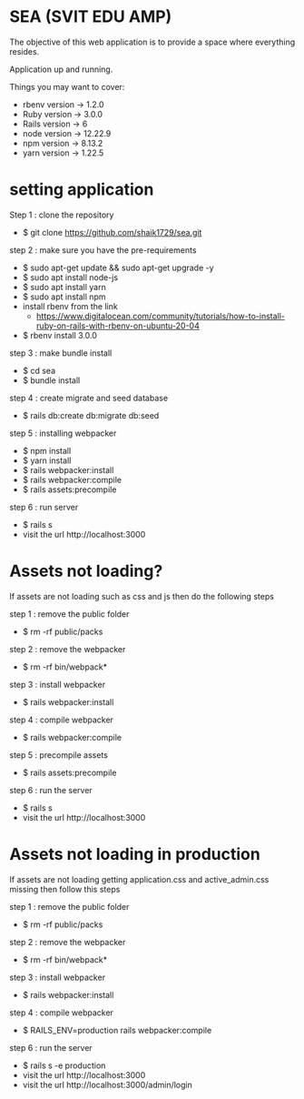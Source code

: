 # SEA (SVIT EDU AMP)

The objective of this web application is to provide a space where everything resides.

Application up and running.

Things you may want to cover:

* rbenv version -> 1.2.0
* Ruby version -> 3.0.0
* Rails version -> 6
* node version -> 12.22.9
* npm version -> 8.13.2
* yarn version -> 1.22.5

# setting application

Step 1 : clone the repository

* $ git clone https://github.com/shaik1729/sea.git

step 2 : make sure you have the pre-requirements

* $ sudo apt-get update && sudo apt-get upgrade -y
* $ sudo apt install node-js
* $ sudo apt install yarn
* $ sudo apt install npm
* install rbenv from the link
  * https://www.digitalocean.com/community/tutorials/how-to-install-ruby-on-rails-with-rbenv-on-ubuntu-20-04
* $ rbenv install 3.0.0

step 3 : make bundle install

* $ cd sea
* $ bundle install

step 4 : create migrate and seed database

* $ rails db:create db:migrate db:seed

step 5 : installing webpacker

* $ npm install
* $ yarn install
* $ rails webpacker:install
* $ rails webpacker:compile
* $ rails assets:precompile

step 6 : run server

* $ rails s
* visit the url http://localhost:3000

# Assets not loading?

If assets are not loading such as css and js then do the following steps

step 1 : remove the public folder

* $ rm -rf public/packs

step 2 : remove the webpacker

* $ rm -rf bin/webpack*

step 3 : install webpacker

* $ rails webpacker:install

step 4 : compile webpacker

* $ rails webpacker:compile

step 5 : precompile assets

* $ rails assets:precompile

step 6 : run the server

* $ rails s
* visit the url http://localhost:3000

# Assets not loading in production


If assets are not loading getting application.css and active_admin.css missing then follow this steps

step 1 : remove the public folder

* $ rm -rf public/packs

step 2 : remove the webpacker

* $ rm -rf bin/webpack*

step 3 : install webpacker

* $ rails webpacker:install

step 4 : compile webpacker

* $ RAILS_ENV=production rails webpacker:compile

step 6 : run the server

* $ rails s -e production
* visit the url http://localhost:3000
* visit the url http://localhost:3000/admin/login
